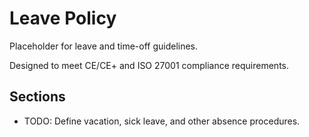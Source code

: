 # Leave Policy

Placeholder for leave and time-off guidelines.

Designed to meet CE/CE+ and ISO 27001 compliance requirements.

## Sections
- TODO: Define vacation, sick leave, and other absence procedures.
